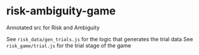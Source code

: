 # risk-ambiguity-game

Annotated src for Risk and Ambiguity

See `risk_data/gen_trials.js` for the logic that generates the trial data
See `risk_game/trial.js` for the trial stage of the game

